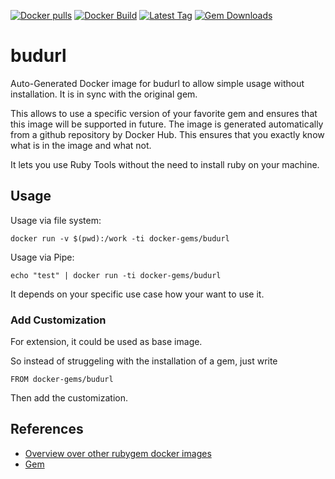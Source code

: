 [![Docker pulls](https://img.shields.io/docker/pulls/rubygem/budurl.svg)](https://hub.docker.com/r/rubygem/budurl/)
[![Docker Build](https://img.shields.io/docker/automated/rubygem/budurl.svg)](https://hub.docker.com/r/rubygem/budurl/)
[![Latest Tag](https://img.shields.io/github/tag/docker-rubygem/budurl.svg)](https://hub.docker.com/r/rubygem/budurl/)
[![Gem Downloads](https://img.shields.io/gem/dt/budurl.svg)](https://rubygems.org/gems/budurl/)
# budurl

Auto-Generated Docker image for budurl to allow simple usage without installation.
It is in sync with the original gem.

This allows to use a specific version of your favorite gem and ensures that this image will be supported in future.
The image is generated automatically from a github repository by Docker Hub.
This ensures that you exactly know what is in the image and what not.

It lets you use Ruby Tools without the need to install ruby on your machine.

## Usage

Usage via file system:

`docker run -v $(pwd):/work -ti docker-gems/budurl`

Usage via Pipe:

`echo "test" | docker run -ti docker-gems/budurl`

It depends on your specific use case how your want to use it.

### Add Customization

For extension, it could be used as base image.

So instead of struggeling with the installation of a gem, just write

`FROM docker-gems/budurl`

Then add the customization.

## References

 - [Overview over other rubygem docker images](https://github.com/thinkbot/docker-rubygem)
 - [Gem](https://rubygems.org/gems/budurl/)
